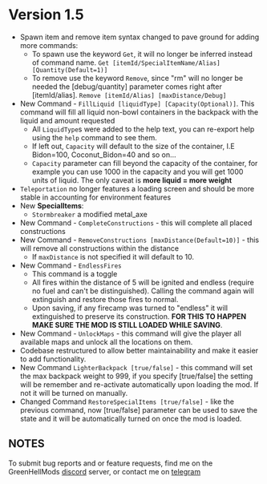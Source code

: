 # Version 1.5

* Spawn item and remove item syntax changed to pave ground for adding more commands:
  * To spawn use the keyword `Get`, it will no longer be inferred instead of command name.
  `Get [itemId/SpecialItemName/Alias] [Quantity(Default=1)]`
  * To remove use the keyword `Remove`, since "rm" will no longer be needed the [debug/quantity] parameter comes right after [itemId/alias].
  `Remove [itemId/Alias] [maxDistance/Debug]`
* New Command - `FillLiquid [liquidType] [Capacity(Optional)]`. This command will fill all liquid non-bowl containers in the backpack with the liquid and amount requested
  * All `LiquidType`s were added to the help text, you can re-export help using the `help` command to see them.
  * If left out, `Capacity` will default to the size of the container, I.E Bidon=100, Coconut_Bidon=40 and so on...
  * `Capacity` parameter can fill beyond the capacity of the container, for example you can use 1000 in the capacity and you will get 1000 units of liquid. The only caveat is **more liquid = more weight**
* `Teleportation` no longer features a loading screen and should be more stable in accounting for environment features
* New **SpecialItems**:
  * `Stormbreaker` a modified metal_axe
* New Command - `CompleteConstructions` - this will complete all placed constructions
* New Command - `RemoveConstructions [maxDistance(Default=10)]` - this will remove all constructions within the distance
  * If `maxDistance` is not specified it will default to 10.
* New Command - `EndlessFires`
  * This command is a toggle
  * All fires within the distance of 5 will be ignited and endless (require no fuel and can't be distinguished). Calling the command again will extinguish and restore those fires to normal.
  * Upon saving, if any firecamp was turned to "endless" it will extinguished to preserve its construction. **FOR THIS TO HAPPEN MAKE SURE THE MOD IS STILL LOADED WHILE SAVING**.
* New Command - `UnlockMaps` - this command will give the player all available maps and unlock all the locations on them.
* Codebase restructured to allow better maintainability and make it easier to add functionality.
* New Command `LighterBackpack [true/false]` - this command will set the max backpack weight to 999, if you specify [true/false] the setting will be remember and re-activate automatically upon loading the mod. If not it will be turned on manually.
* Changed Command `RestoreSpecialItems [true/false]` - like the previous command, now [true/false] parameter can be used to save the state and it will be automatically turned on once the mod is loaded.

## NOTES

To submit bug reports and or feature requests, find me on the GreenHellMods [discord](https://greenhellmodding.com/discord) server, or contact me on [telegram](https://t.me/dsr47)
